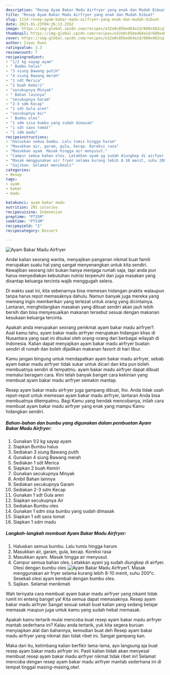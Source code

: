 ```yaml
---
description: "Resep Ayam Bakar Madu Airfryer yang enak dan Mudah Dibuat"
title: "Resep Ayam Bakar Madu Airfryer yang enak dan Mudah Dibuat"
slug: 1114-resep-ayam-bakar-madu-airfryer-yang-enak-dan-mudah-dibuat
date: 2021-01-23T04:26:13.235Z
image: https://img-global.cpcdn.com/recipes/e32e0c85bed64a1d/680x482cq70/ayam-bakar-madu-airfryer-foto-resep-utama.jpg
thumbnail: https://img-global.cpcdn.com/recipes/e32e0c85bed64a1d/680x482cq70/ayam-bakar-madu-airfryer-foto-resep-utama.jpg
cover: https://img-global.cpcdn.com/recipes/e32e0c85bed64a1d/680x482cq70/ayam-bakar-madu-airfryer-foto-resep-utama.jpg
author: Isaac Dunn
ratingvalue: 3.3
reviewcount: 7
recipeingredient:
- "1/2 kg sayap ayam"
- " Bumbu halus"
- "3 siung Bawang putih"
- "4 siung Bawang merah"
- "1 sdt Merica"
- "2 buah Kemiri"
- "secukupnya Minyak"
- " Bahan lainnya"
- "secukupnya Garam"
- "2-3 sdm Kecap"
- "1 sdt Gula aren"
- "secukupnya Air"
- " Bumbu oles"
- "1 sdm sisa bumbu yang sudah dimasak"
- "1 sdt saos tomat"
- "1 sdm madu"
recipeinstructions:
- "Haluskan semua bumbu. Lalu tumis hingga harum"
- "Masukkan air, garam, gula, kecap. Koreksi rasa"
- "Masukkan ayam. Masak hingga air menyusut."
- "Campur semua bahan oles. Letakkan ayam yg sudah diungkep di airfyer. Olesi dengan bumbu oles"
- "Masak menggunakan air fryer selama kurang lebih 8-10 menit, suhu 200°c. Sesekali olesi ayam kembali dengan bumbu oles."
- "Sajikan. Selamat menikmati"
categories:
- Resep
tags:
- ayam
- bakar
- madu

katakunci: ayam bakar madu 
nutrition: 291 calories
recipecuisine: Indonesian
preptime: "PT35M"
cooktime: "PT53M"
recipeyield: "2"
recipecategory: Dessert

---
```



![Ayam Bakar Madu Airfryer](https://img-global.cpcdn.com/recipes/e32e0c85bed64a1d/680x482cq70/ayam-bakar-madu-airfryer-foto-resep-utama.jpg)

Andai kalian seorang wanita, menyajikan panganan nikmat buat famili merupakan suatu hal yang sangat menyenangkan untuk kita sendiri. Kewajiban seorang istri bukan hanya menjaga rumah saja, tapi anda pun harus menyediakan kebutuhan nutrisi terpenuhi dan juga masakan yang disantap keluarga tercinta wajib menggugah selera.

Di waktu  saat ini, kita sebenarnya bisa memesan hidangan praktis walaupun tanpa harus repot memasaknya dahulu. Namun banyak juga mereka yang memang ingin memberikan yang terlezat untuk orang yang dicintainya. Lantaran, menghidangkan masakan yang dibuat sendiri akan jauh lebih bersih dan bisa menyesuaikan makanan tersebut sesuai dengan makanan kesukaan keluarga tercinta. 



Apakah anda merupakan seorang penikmat ayam bakar madu airfryer?. Asal kamu tahu, ayam bakar madu airfryer merupakan hidangan khas di Nusantara yang saat ini disukai oleh orang-orang dari berbagai wilayah di Indonesia. Kalian dapat menyajikan ayam bakar madu airfryer buatan sendiri di rumah dan boleh dijadikan makanan favorit di hari libur.

Kamu jangan bingung untuk mendapatkan ayam bakar madu airfryer, sebab ayam bakar madu airfryer tidak sukar untuk dicari dan kita pun boleh membuatnya sendiri di tempatmu. ayam bakar madu airfryer dapat dibuat memalui beragam cara. Kini telah banyak banget cara kekinian yang membuat ayam bakar madu airfryer semakin mantap.

Resep ayam bakar madu airfryer juga gampang dibuat, lho. Anda tidak usah repot-repot untuk memesan ayam bakar madu airfryer, lantaran Anda bisa membuatnya ditempatmu. Bagi Kamu yang hendak mencobanya, inilah cara membuat ayam bakar madu airfryer yang enak yang mampu Kamu hidangkan sendiri.

<!--inarticleads1-->

##### Bahan-bahan dan bumbu yang digunakan dalam pembuatan Ayam Bakar Madu Airfryer:

1. Gunakan 1/2 kg sayap ayam
1. Siapkan  Bumbu halus
1. Sediakan 3 siung Bawang putih
1. Gunakan 4 siung Bawang merah
1. Sediakan 1 sdt Merica
1. Siapkan 2 buah Kemiri
1. Gunakan secukupnya Minyak
1. Ambil  Bahan lainnya
1. Sediakan secukupnya Garam
1. Sediakan 2-3 sdm Kecap
1. Gunakan 1 sdt Gula aren
1. Siapkan secukupnya Air
1. Sediakan  Bumbu oles
1. Gunakan 1 sdm sisa bumbu yang sudah dimasak
1. Siapkan 1 sdt saos tomat
1. Siapkan 1 sdm madu




<!--inarticleads2-->

##### Langkah-langkah membuat Ayam Bakar Madu Airfryer:

1. Haluskan semua bumbu. Lalu tumis hingga harum
1. Masukkan air, garam, gula, kecap. Koreksi rasa
1. Masukkan ayam. Masak hingga air menyusut.
1. Campur semua bahan oles. Letakkan ayam yg sudah diungkep di airfyer. Olesi dengan bumbu oles
<img src="//assets-global.cpcdn.com/assets/icons/button_play-2c75c40dde080a61004c1f40b05d8f140eaff45d7e9e6481dc71c63d2e7c4909.png" alt="Ayam Bakar Madu Airfryer">1. Masak menggunakan air fryer selama kurang lebih 8-10 menit, suhu 200°c. Sesekali olesi ayam kembali dengan bumbu oles.
1. Sajikan. Selamat menikmati




Wah ternyata cara membuat ayam bakar madu airfryer yang nikamt tidak rumit ini enteng banget ya! Kita semua dapat memasaknya. Resep ayam bakar madu airfryer Sangat sesuai sekali buat kalian yang sedang belajar memasak maupun juga untuk kamu yang sudah hebat memasak.

Apakah kamu tertarik mulai mencoba buat resep ayam bakar madu airfryer mantab sederhana ini? Kalau anda tertarik, yuk kita segera buruan menyiapkan alat dan bahannya, kemudian buat deh Resep ayam bakar madu airfryer yang nikmat dan tidak ribet ini. Sangat gampang kan. 

Maka dari itu, ketimbang kalian berfikir lama-lama, ayo langsung aja buat resep ayam bakar madu airfryer ini. Pasti kalian tiidak akan menyesal membuat resep ayam bakar madu airfryer nikmat tidak ribet ini! Selamat mencoba dengan resep ayam bakar madu airfryer mantab sederhana ini di tempat tinggal masing-masing,oke!.

